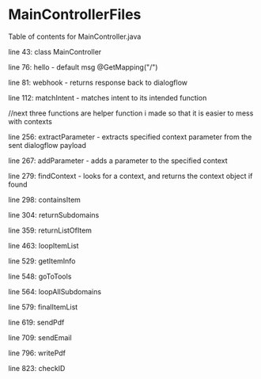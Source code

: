 # MainControllerFiles
Table of contents for MainController.java

line 43: class MainController

line 76: hello - default msg @GetMapping("/")

line 81: webhook - returns response back to dialogflow

line 112: matchIntent - matches intent to its intended function

//next three functions are helper function i made so that it is easier to mess with contexts
    
line 256: extractParameter - extracts specified context parameter from the sent dialogflow payload

line 267: addParameter - adds a parameter to the specified context

line 279: findContext - looks for a context, and returns the context object if found

line 298: containsItem

line 304: returnSubdomains

line 359: returnListOfItem

line 463: loopItemList

line 529: getItemInfo

line 548: goToTools

line 564: loopAllSubdomains

line 579: finalItemList

line 619: sendPdf

line 709: sendEmail

line 796: writePdf

line 823: checkID
